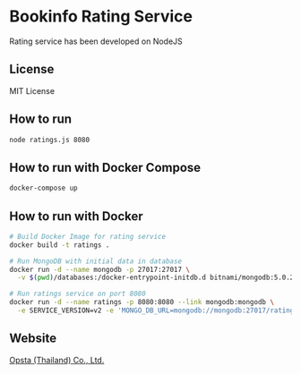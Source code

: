 # Bookinfo Rating Service

Rating service has been developed on NodeJS

## License

MIT License

## How to run

```bash
node ratings.js 8080
```

## How to run with Docker Compose

```bash
docker-compose up
```

## How to run with Docker

```bash
# Build Docker Image for rating service
docker build -t ratings .

# Run MongoDB with initial data in database
docker run -d --name mongodb -p 27017:27017 \
  -v $(pwd)/databases:/docker-entrypoint-initdb.d bitnami/mongodb:5.0.2-debian-10-r2

# Run ratings service on port 8080
docker run -d --name ratings -p 8080:8080 --link mongodb:mongodb \
  -e SERVICE_VERSION=v2 -e 'MONGO_DB_URL=mongodb://mongodb:27017/ratings' ratings
```

## Website

[Opsta (Thailand) Co., Ltd.](https://www.opsta.co.th)
